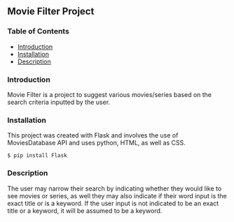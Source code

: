 ## Movie Filter Project

### Table of Contents              
* [Introduction](#Introduction)
* [Installation](#Installation)
* [Description](#Description) 

### Introduction                
Movie Filter is a project to suggest various movies/series based on the search criteria inputted by the user. 
  
### Installation 
This project was created with Flask and involves the use of MoviesDatabase API and uses python, HTML, as well as CSS. 
```
$ pip install Flask  
```        

### Description
The user may narrow their search by indicating whether they would like to see movies or series, as well they may also indicate if their word input is the exact title or is a keyword. If the user input is not indicated to be an exact title or a keyword, it will be assumed to be a keyword.  